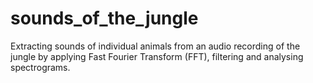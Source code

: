 # sounds_of_the_jungle
Extracting sounds of individual animals from an audio recording of the jungle by applying Fast Fourier Transform (FFT), filtering and analysing spectrograms.
